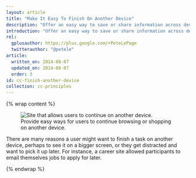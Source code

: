 ```yaml
---
layout: article
title: "Make It Easy To Finish On Another Device"
description: "Offer an easy way to save or share information across devices"
introduction: "Offer an easy way to save or share information across devices, for example provide a way for users to share items across social networks or to email a link directly within the site itself."
rel:
  gplusauthor: https://plus.google.com/+PeteLePage
  twitterauthor: "@petele"
article:
  written_on: 2014-08-07
  updated_on: 2014-08-07
  order: 3
id: cc-finish-another-device
collection: cc-principles
---
```


{% wrap content %}


<figure>
  <img src="imgs/cc-other-device-good.png" srcset="imgs/cc-other-device-good.png 1x, imgs/cc-other-device-good-2x.png 2x" alt="Site that allows users to continue on another device.">
  <figcaption>Provide easy ways for users to continue browsing or shopping on another device.</figcaption>
</figure>

There are many reasons a user might want to finish a task on another device, 
perhaps to see it on a bigger screen, or they get distracted and want to pick it 
up later.  For instance, a career site allowed participants to email themselves 
jobs to apply for later.

{% endwrap %}
